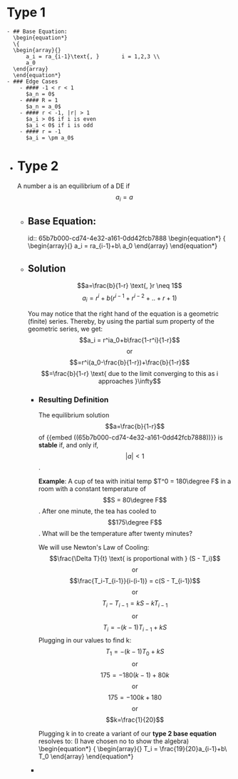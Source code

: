 # Type 1
	- ## Base Equation:
	  \begin{equation*}
	  \{
	  \begin{array}{}
	      a_i = ra_{i-1}\text{, }       i = 1,2,3 \\
	      a_0
	  \end{array}
	  \end{equation*}
	- ### Edge Cases
		- #### -1 < r < 1
		  $a_n = 0$
		- #### R = 1
		  $a_n = a_0$
		- #### r < -1, |r| > 1
		  $a_i > 0$ if i is even
		  $a_i < 0$ if i is odd
		- #### r = -1
		  $a_i = \pm a_0$
- # Type 2
  A number a is an equilibrium of a DE if $$a_i = a$$
	- ## Base Equation:
	  id:: 65b7b000-cd74-4e32-a161-0dd42fcb7888
	  \begin{equation*}
	  \{
	  \begin{array}{}
	    a_i = ra_{i-1}+b\\
	    a_0
	  \end{array}
	  \end{equation*}
	- ## Solution
	  $$a=\frac{b}{1-r} \text{, }r \neq 1$$
	  $$a_i = r^i + b(r^{i-1}+r^{i-2}+..+r+1)$$
	  
	  You may notice that the right hand of the equation is a geometric (finite) series.
	  Thereby, by using the partial sum property of the geometric series, we get:
	  $$a_i = r^ia_0+b\frac{1-r^i}{1-r}$$
	  $$\text{or}$$
	  $$=r^i(a_0-\frac{b}{1-r})+\frac{b}{1-r}$$
	  $$=\frac{b}{1-r} \text{ due to the limit converging to this as i approaches }\infty$$
		- ### Resulting Definition
		  The equilibrium solution $$a=\frac{b}{1-r}$$ of {{embed ((65b7b000-cd74-4e32-a161-0dd42fcb7888))}} is **stable** if, and only if, $$|a| < 1$$.
		  
		  **Example**:
		  A cup of tea with initial temp $T^0 = 180\degree F$ in a room with a constant temperature of $$S = 80\degree F$$. After one minute, the tea has cooled to $$175\degree F$$. What will be the temperature after twenty minutes?
		  
		  We will use Newton's Law of Cooling:
		  $$\frac{\Delta T}{t} \text{ is proportional with } (S - T_i)$$
		  $$\text{or}$$
		  $$\frac{T_i-T_{i-1}}{i-(i-1)} = c(S - T_{i-1})$$
		  $$\text{or}$$
		  $$T_i-T_{i-1}=kS-kT_{i-1}$$
		  $$\text{or}$$
		  $$T_i=-(k-1)T_{i-1}+kS$$
		  Plugging in our values to find k:
		  $$T_1=-(k-1)T_0+kS$$
		  $$\text{or}$$
		  $$175=-180(k-1)+80k$$
		  $$\text{or}$$
		  $$175=-100k+180$$
		  $$\text{or}$$
		  $$k=\frac{1}{20}$$
		  
		  Plugging k in to create a variant of our **type 2 base equation** resolves to:
		  (I have chosen no to show the algebra)
		  \begin{equation*}
		  \{
		  \begin{array}{}
		    T_i = \frac{19}{20}a_{i-1}+b\\
		    T_0
		  \end{array}
		  \end{equation*}
		-